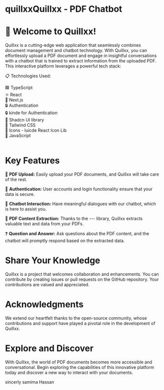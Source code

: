 # quillxxQuillxx - PDF Chatbot
# 🚀 Welcome to Quillxx!

Quillxx is a cutting-edge web application that seamlessly combines document management and chatbot technology. With Quillxx, you can effortlessly upload a PDF document and engage in insightful conversations with a chatbot that is trained to extract information from the uploaded PDF. This interactive platform leverages a powerful tech stack:

📋 Technologies Used:

🟦 TypeScript <br>
⚛️ React  <br>
🚀 Next.js  <br>
🔒 Authentication <br>
🔒 kinde for Authentication <br>
📜 Shadcn UI library  <br>
🎨 Tailwind CSS  <br>
🎯 Icons - luicde React Icon Lib <br>
🤖 JavaScript  <br> <br>

# Key Features  <br> 

📂 **PDF Upload:** Easily upload your PDF documents, and Quillxx will take care of the rest.

🔐 **Authentication:** User accounts and login functionality ensure that your data is secure.

🤖 **Chatbot Interaction:** Have meaningful dialogues with our chatbot, which is here to assist you.

📃  **PDF Content Extraction:** Thanks to the --- library, Quillxx extracts valuable text and data from your PDFs.

❓ **Question and Answer:** Ask questions about the PDF content, and the chatbot will promptly respond based on the extracted data.

# Share Your Knowledge
Quillxx is a project that welcomes collaboration and enhancements. You can contribute by creating issues or pull requests on the GitHub repository. Your contributions are valued and appreciated.


# Acknowledgments
We extend our heartfelt thanks to the open-source community, whose contributions and support have played a pivotal role in the development of Quillxx.

# Explore and Discover
With Quillxx, the world of PDF documents becomes more accessible and conversational. Begin exploring the capabilities of this innovative platform today and discover a new way to interact with your documents.

sincerly 
samima Hassan





